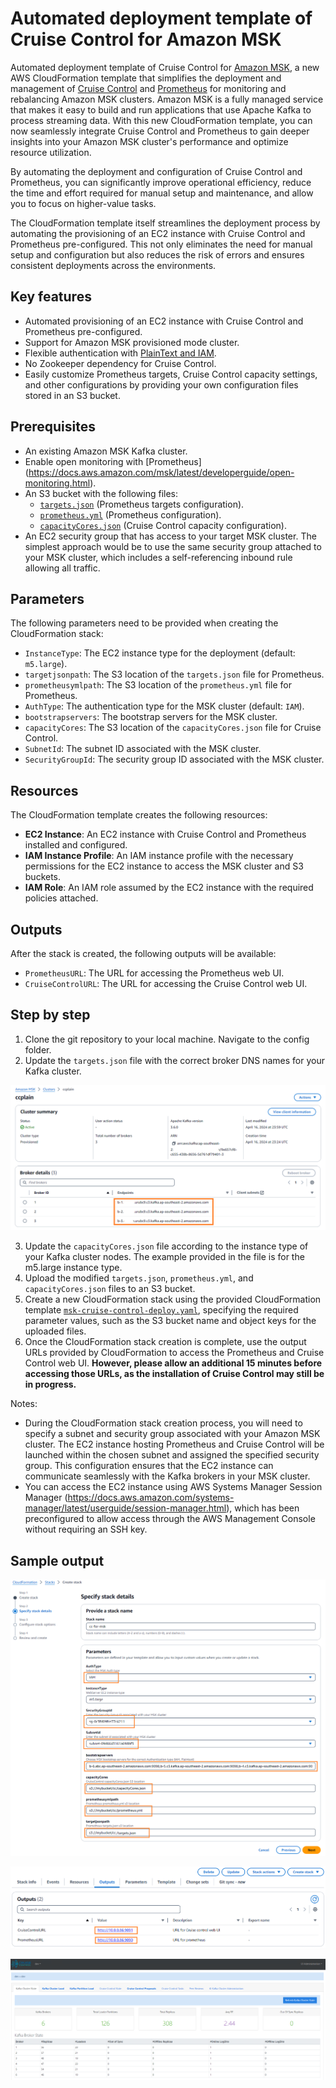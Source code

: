 
# Automated deployment template of Cruise Control for Amazon MSK
Automated deployment template of Cruise Control for [Amazon MSK](https://aws.amazon.com/msk/), a new AWS CloudFormation template that simplifies the deployment and management of [Cruise Control](https://github.com/linkedin/cruise-control) and [Prometheus](https://docs.aws.amazon.com/msk/latest/developerguide/open-monitoring.html) for monitoring and rebalancing Amazon MSK clusters.
Amazon MSK is a fully managed service that makes it easy to build and run applications that use Apache Kafka to process streaming data. With this new CloudFormation template, you can now seamlessly integrate Cruise Control and Prometheus to gain deeper insights into your Amazon MSK cluster's performance and optimize resource utilization.

By automating the deployment and configuration of Cruise Control and Prometheus, you can significantly improve operational efficiency, reduce the time and effort required for manual setup and maintenance, and allow you to focus on higher-value tasks.

The CloudFormation template itself streamlines the deployment process by automating the provisioning of an EC2 instance with Cruise Control and Prometheus pre-configured. This not only eliminates the need for manual setup and configuration but also reduces the risk of errors and ensures consistent deployments across the environments.



## Key features
- Automated provisioning of an EC2 instance with Cruise Control and Prometheus pre-configured.
- Support for Amazon MSK provisioned mode cluster.
- Flexible authentication with [PlainText and IAM](https://docs.aws.amazon.com/msk/latest/developerguide/kafka_apis_iam.html). 
- No Zookeeper dependency for Cruise Control.
- Easily customize Prometheus targets, Cruise Control capacity settings, and other configurations by providing your own configuration files stored in an S3 bucket.


## Prerequisites

- An existing Amazon MSK Kafka cluster.
- Enable open monitoring with [Prometheus] (https://docs.aws.amazon.com/msk/latest/developerguide/open-monitoring.html).
- An S3 bucket with the following files:
  - [`targets.json`](config\targets.json) (Prometheus targets configuration).
  - [`prometheus.yml`](prometheus.yml) (Prometheus configuration).
  - [`capacityCores.json`](config\capacityCores.json) (Cruise Control capacity configuration).
- An EC2 security group that has access to your target MSK cluster. The simplest approach would be to use the same security group attached to your MSK cluster, which includes a self-referencing inbound rule allowing all traffic.

## Parameters

The following parameters need to be provided when creating the CloudFormation stack:

- `InstanceType`: The EC2 instance type for the deployment (default: `m5.large`).
- `targetjsonpath`: The S3 location of the `targets.json` file for Prometheus.
- `prometheusymlpath`: The S3 location of the `prometheus.yml` file for Prometheus.
- `AuthType`: The authentication type for the MSK cluster (default: `IAM`).
- `bootstrapservers`: The bootstrap servers for the MSK cluster.
- `capacityCores`: The S3 location of the `capacityCores.json` file for Cruise Control.
- `SubnetId`: The subnet ID associated with the MSK cluster.
- `SecurityGroupId`: The security group ID associated with the MSK cluster.

## Resources

The CloudFormation template creates the following resources:

- **EC2 Instance**: An EC2 instance with Cruise Control and Prometheus installed and configured.
- **IAM Instance Profile**: An IAM instance profile with the necessary permissions for the EC2 instance to access the MSK cluster and S3 buckets.
- **IAM Role**: An IAM role assumed by the EC2 instance with the required policies attached.

## Outputs

After the stack is created, the following outputs will be available:

- `PrometheusURL`: The URL for accessing the Prometheus web UI.
- `CruiseControlURL`: The URL for accessing the Cruise Control web UI.

## Step by step

1. Clone the git repository to your local machine. Navigate to the config folder.
2. Update the `targets.json` file with the correct broker DNS names for your Kafka cluster.

![broker dns](images/cc-4.png)

3. Update the `capacityCores.json` file according to the instance type of your Kafka cluster nodes. The example provided in the file is for the m5.large instance type.
4. Upload the modified `targets.json`, `prometheus.yml`, and `capacityCores.json` files to an S3 bucket.
5. Create a new CloudFormation stack using the provided CloudFormation template [`msk-cruise-control-deploy.yaml`](msk-cruise-control-deploy.yaml), specifying the required parameter values, such as the S3 bucket name and object keys for the uploaded files.
6. Once the CloudFormation stack creation is complete, use the output URLs provided by CloudFormation to access the Prometheus and Cruise Control web UI. **However, please allow an additional 15 minutes before accessing those URLs, as the installation of Cruise Control may still be in progress.**


Notes: 
- During the CloudFormation stack creation process, you will need to specify a subnet and security group associated with your Amazon MSK cluster. The EC2 instance hosting Prometheus and Cruise Control will be launched within the chosen subnet and assigned the specified security group. This configuration ensures that the EC2 instance can communicate seamlessly with the Kafka brokers in your MSK cluster.
- You can access the EC2 instance using AWS Systems Manager Session Manager (https://docs.aws.amazon.com/systems-manager/latest/userguide/session-manager.html), which has been preconfigured to allow access through the AWS Management Console without requiring an SSH key.


## Sample output

![CC template](images/cc-1.png)

![CC output](images/cc-2.png)

![CC webUI](images/cc-3.png)

